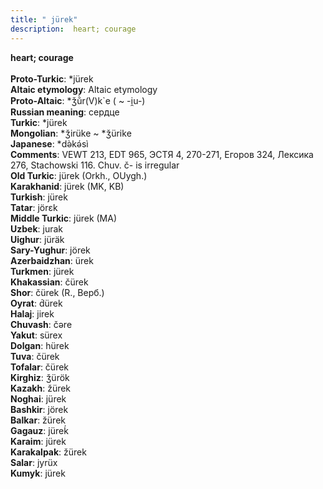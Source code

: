 ```yaml
---
title: " jürek"
description:  heart; courage
---
```

<p data-pagefind-weight="0.5">
<strong> heart; courage</strong><br><br>
<strong>Proto-Turkic</strong>:  *jürek<br>
<strong>Altaic etymology</strong>:  Altaic etymology<br>
<strong> Proto-Altaic</strong>:  *ǯŭ̀r(V)k`e ( ~ -i̯u-)<br>
<strong>Russian meaning</strong>:  сердце<br>
<strong>Turkic</strong>:  *jürek<br>
<strong>Mongolian</strong>:  *ǯirüke ~ *ǯürike<br>
<strong>Japanese</strong>:  *dǝ̀kǝ́sì<br>
<strong>Comments</strong>:  VEWT 213, EDT 965, ЭСТЯ 4, 270-271, Егоров 324, Лексика 276, Stachowski 116. Chuv. č- is irregular<br>
<strong>Old Turkic</strong>:  jürek (Orkh., OUygh.)<br>
<strong>Karakhanid</strong>:  jürek (MK, KB)<br>
<strong>Turkish</strong>:  jürek<br>
<strong>Tatar</strong>:  jörɛk<br>
<strong>Middle Turkic</strong>:  jürek (MA)<br>
<strong>Uzbek</strong>:  jurak<br>
<strong>Uighur</strong>:  jüräk<br>
<strong>Sary-Yughur</strong>:  jörek<br>
<strong>Azerbaidzhan</strong>:  ürek<br>
<strong>Turkmen</strong>:  jürek<br>
<strong>Khakassian</strong>:  čürek<br>
<strong>Shor</strong>:  čürek (R., Верб.)<br>
<strong>Oyrat</strong>:  d́ürek<br>
<strong>Halaj</strong>:  jirek<br>
<strong>Chuvash</strong>:  čǝre<br>
<strong>Yakut</strong>:  sürex<br>
<strong>Dolgan</strong>:  hürek<br>
<strong>Tuva</strong>:  čürek<br>
<strong>Tofalar</strong>:  čürek<br>
<strong>Kirghiz</strong>:  ǯürök<br>
<strong>Kazakh</strong>:  žürek<br>
<strong>Noghai</strong>:  jürek<br>
<strong>Bashkir</strong>:  jörek<br>
<strong>Balkar</strong>:  žürek<br>
<strong>Gagauz</strong>:  jüreḱ<br>
<strong>Karaim</strong>:  jürek<br>
<strong>Karakalpak</strong>:  žürek<br>
<strong>Salar</strong>:  jyrüx<br>
<strong>Kumyk</strong>:  jürek<br>

</p>

